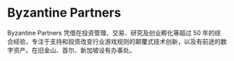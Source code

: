 # 

# Byzantine Partners

Byzantine Partners 凭借在投资管理、交易、研究及创业孵化等超过 50 年的综合经验，专注于支持和投资改变行业游戏规则的颠覆式技术创新，以及有前途的数字资产。在旧金山、首尔、新加坡设有办事处。

